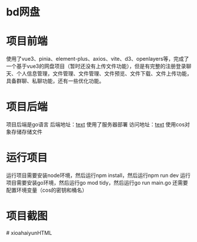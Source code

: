 # bd网盘

# 项目前端
使用了vue3、pinia、element-plus、axios、vite、d3、openlayers等，完成了一个基于vue3的网盘项目（暂时还没有上传文件功能），但是有完整的注册登录聊天、个人信息管理，文件管理、文件管理、文件预览、文件下载、文件上传功能，具备群聊、私聊功能，还有一些优化功能。

# 项目后端
项目后端是go语言
后端地址：[text](https://github.com/ourcx/xiaohaiyunGo)
使用了服务器部署
访问地址：[text](https://47.112.109.9)
使用cos对象存储存储文件

# 运行项目
运行项目需要安装node环境，然后运行npm install，然后运行npm run dev
运行项目需要安装go环境，然后运行go mod tidy，然后运行go run main.go
还需要配置环境变量（cos的密钥和桶名）


# 项目截图


#   x i o a h a i y u n H T M L  
 